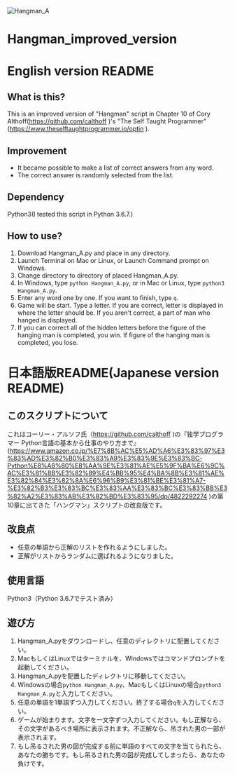 ![Hangman_A](https://user-images.githubusercontent.com/44745901/58367062-4e86ab00-7f15-11e9-8bce-cf60829d89a2.gif)
# Hangman_improved_version

# English version README

## What is this?
This is an improved version of "Hangman" script in Chapter 10 of Cory Althoff(https://github.com/calthoff )'s "The Self Taught Programmer"(https://www.theselftaughtprogrammer.io/optin ).

## Improvement
- It became possible to make a list of correct answers from any word.
- The correct answer is randomly selected from the list.

## Dependency
Python3(I tested this script in Python 3.6.7.)

## How to use?
1. Download Hangman_A.py and place in any directory.
2. Launch Terminal on Mac or Linux, or Launch Command prompt on Windows.
3. Change directory to directory of placed Hangman_A.py.
4. In Windows, type `python Hangman_A.py`, or in Mac or Linux, type `python3 Hangman_A.py`.
5. Enter any word one by one. If you want to finish, type `q`.
6. Game will be start. Type a letter. If you are correct, letter is displayed in where the letter should be. If you aren't correct, a part of man who hanged is displayed.
7. If you can correct all of the hidden letters before the figure of the hanging man is completed, you win. If figure of the hanging man is completed, you lose.

# 日本語版README(Japanese version README)

## このスクリプトについて
これはコーリー・アルソフ氏（https://github.com/calthoff )の『独学プログラマー Python言語の基本から仕事のやり方まで』(https://www.amazon.co.jp/%E7%8B%AC%E5%AD%A6%E3%83%97%E3%83%AD%E3%82%B0%E3%83%A9%E3%83%9E%E3%83%BC-Python%E8%A8%80%E8%AA%9E%E3%81%AE%E5%9F%BA%E6%9C%AC%E3%81%8B%E3%82%89%E4%BB%95%E4%BA%8B%E3%81%AE%E3%82%84%E3%82%8A%E6%96%B9%E3%81%BE%E3%81%A7-%E3%82%B3%E3%83%BC%E3%83%AA%E3%83%BC%E3%83%BB%E3%82%A2%E3%83%AB%E3%82%BD%E3%83%95/dp/4822292274 )の第10章に出てきた「ハングマン」スクリプトの改良版です。

## 改良点
- 任意の単語から正解のリストを作れるようにしました。
- 正解がリストからランダムに選ばれるようになりました。

## 使用言語
Python3（Python 3.6.7でテスト済み）

## 遊び方
1. Hangman_A.pyをダウンロードし、任意のディレクトリに配置してください。
2. MacもしくはLinuxではターミナルを、Windowsではコマンドプロンプトを起動してください。
3. Hangman_A.pyを配置したディレクトリに移動してください。
4. Windowsの場合`python Hangman_A.py`、MacもしくはLinuxの場合`python3 Hangman_A.py`と入力してください。
5. 任意の単語を1単語ずつ入力してください。終了する場合`q`を入力してください。
6. ゲームが始まります。文字を一文字ずつ入力してください。もし正解なら、その文字があるべき場所に表示されます。不正解なら、吊された男の一部が表示されます。
7. もし吊るされた男の図が完成する前に単語のすべての文字を当てられたら、あなたの勝ちです。もし吊るされた男の図が完成してしまったら、あなたの負けです。

